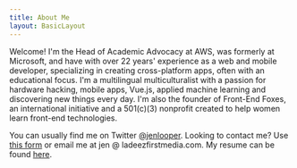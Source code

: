 ```yaml
---
title: About Me
layout: BasicLayout
---
```


Welcome! I'm the Head of Academic Advocacy at AWS, was formerly at Microsoft, and have with over 22 years' experience as a web and mobile developer, specializing in creating cross-platform apps, often with an educational focus. I'm a multilingual multiculturalist with a passion for hardware hacking, mobile apps, Vue.js, applied machine learning and discovering new things every day. I'm also the founder of Front-End Foxes, an international initiative and a 501(c)(3) nonprofit created to help women learn front-end technologies.

You can usually find me on Twitter [@jenlooper](http://twitter.com/jenlooper). Looking to contact me? Use [this form](/sections/contact) or email me at jen @ ladeezfirstmedia.com. My resume can be found [here](/images/jlooper-resume.pdf).
